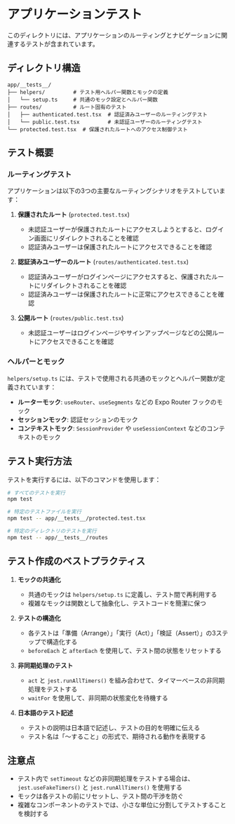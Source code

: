 # アプリケーションテスト

このディレクトリには、アプリケーションのルーティングとナビゲーションに関連するテストが含まれています。

## ディレクトリ構造

```
app/__tests__/
├── helpers/         # テスト用ヘルパー関数とモックの定義
│   └── setup.ts     # 共通のモック設定とヘルパー関数
├── routes/          # ルート固有のテスト
│   ├── authenticated.test.tsx  # 認証済みユーザーのルーティングテスト
│   └── public.test.tsx         # 未認証ユーザーのルーティングテスト
└── protected.test.tsx  # 保護されたルートへのアクセス制御テスト
```

## テスト概要

### ルーティングテスト

アプリケーションは以下の3つの主要なルーティングシナリオをテストしています：

1. **保護されたルート** (`protected.test.tsx`)

   - 未認証ユーザーが保護されたルートにアクセスしようとすると、ログイン画面にリダイレクトされることを確認
   - 認証済みユーザーは保護されたルートにアクセスできることを確認

2. **認証済みユーザーのルート** (`routes/authenticated.test.tsx`)

   - 認証済みユーザーがログインページにアクセスすると、保護されたルートにリダイレクトされることを確認
   - 認証済みユーザーは保護されたルートに正常にアクセスできることを確認

3. **公開ルート** (`routes/public.test.tsx`)
   - 未認証ユーザーはログインページやサインアップページなどの公開ルートにアクセスできることを確認

### ヘルパーとモック

`helpers/setup.ts`
には、テストで使用される共通のモックとヘルパー関数が定義されています：

- **ルーターモック**: `useRouter`、`useSegments` などの Expo
  Router フックのモック
- **セッションモック**: 認証セッションのモック
- **コンテキストモック**: `SessionProvider` や `useSessionContext`
  などのコンテキストのモック

## テスト実行方法

テストを実行するには、以下のコマンドを使用します：

```bash
# すべてのテストを実行
npm test

# 特定のテストファイルを実行
npm test -- app/__tests__/protected.test.tsx

# 特定のディレクトリのテストを実行
npm test -- app/__tests__/routes
```

## テスト作成のベストプラクティス

1. **モックの共通化**

   - 共通のモックは `helpers/setup.ts` に定義し、テスト間で再利用する
   - 複雑なモックは関数として抽象化し、テストコードを簡潔に保つ

2. **テストの構造化**

   - 各テストは「準備（Arrange）」「実行（Act）」「検証（Assert）」の3ステップで構造化する
   - `beforeEach` と `afterEach` を使用して、テスト間の状態をリセットする

3. **非同期処理のテスト**

   - `act` と `jest.runAllTimers()`
     を組み合わせて、タイマーベースの非同期処理をテストする
   - `waitFor` を使用して、非同期の状態変化を待機する

4. **日本語のテスト記述**
   - テストの説明は日本語で記述し、テストの目的を明確に伝える
   - テスト名は「〜すること」の形式で、期待される動作を表現する

## 注意点

- テスト内で `setTimeout`
  などの非同期処理をテストする場合は、`jest.useFakeTimers()` と
  `jest.runAllTimers()` を使用する
- モックは各テストの前にリセットし、テスト間の干渉を防ぐ
- 複雑なコンポーネントのテストでは、小さな単位に分割してテストすることを検討する

